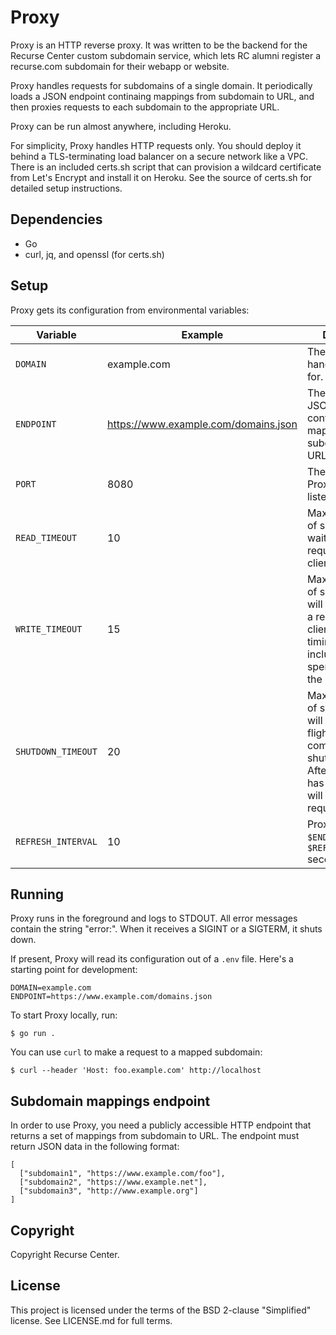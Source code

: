 # Proxy

Proxy is an HTTP reverse proxy. It was written to be the backend for the Recurse Center custom subdomain service, which lets RC alumni register a recurse.com subdomain for their webapp or website.

Proxy handles requests for subdomains of a single domain. It periodically loads a JSON endpoint continaing mappings from subdomain to URL, and then proxies requests to each subdomain to the appropriate URL.

Proxy can be run almost anywhere, including Heroku.

For simplicity, Proxy handles HTTP requests only. You should deploy it behind a TLS-terminating load balancer on a secure network like a VPC. There is an included certs.sh script that can provision a wildcard certificate from Let's Encrypt and install it on Heroku. See the source of certs.sh for detailed setup instructions.

## Dependencies

- Go
- curl, jq, and openssl (for certs.sh)

## Setup

Proxy gets its configuration from environmental variables:

| Variable | Example | Description | Required | Default |
| --- | --- | --- | --- | --- |
| `DOMAIN` | example.com | The domain to handle requests for. | **Yes** | |
| `ENDPOINT` | https://www.example.com/domains.json | The URL of the JSON endpoint containing mappings from subdomain to URL. | **Yes** | |
| `PORT` | 8080 | The port that Proxy should listen on. | No | 80 |
| `READ_TIMEOUT` | 10 | Maximum number of seconds Proxy waits to read a request from a client. | No | 5 |
| `WRITE_TIMEOUT` | 15 | Maximum number of seconds Proxy will spend writing a response to the client before timing out. This includes time spend proxying the request. | No | 10 |
| `SHUTDOWN_TIMEOUT` | 20 | Maximum number of seconds Proxy will wait for in-flight requests to complete while shutting down. After this duration has expired, Proxy will kill all inflight requests. | No | 10 |
| `REFRESH_INTERVAL` | 10 | Proxy fetches `$ENDPOINT` every `$REFRESH_INTERVAL` seconds. | No | 5 |

## Running

Proxy runs in the foreground and logs to STDOUT. All error messages contain the string "error:". When it receives a SIGINT or a SIGTERM, it shuts down.

If present, Proxy will read its configuration out of a `.env` file. Here's a starting point for development:

```dotenv
DOMAIN=example.com
ENDPOINT=https://www.example.com/domains.json
```

To start Proxy locally, run:

```shell
$ go run .
```

You can use `curl` to make a request to a mapped subdomain:

```shell
$ curl --header 'Host: foo.example.com' http://localhost
```

## Subdomain mappings endpoint

In order to use Proxy, you need a publicly accessible HTTP endpoint that returns a set of mappings from subdomain to URL. The endpoint must return JSON data in the following format:

```
[
  ["subdomain1", "https://www.example.com/foo"],
  ["subdomain2", "https://www.example.net"],
  ["subdomain3", "http://www.example.org"]
]
```

## Copyright

Copyright Recurse Center.

## License

This project is licensed under the terms of the BSD 2-clause "Simplified" license. See LICENSE.md for full terms.

